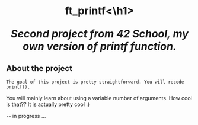 <h1 align="center">ft_printf<\h1>

<p align="center">
	<b><i>Second project from 42 School, my own version of printf function.</i></b><br>
</p>

## About the project

	The goal of this project is pretty straightforward. You will recode printf().
You will mainly learn about using a variable number of arguments. How cool is that??
It is actually pretty cool :)

-- in progress ...
